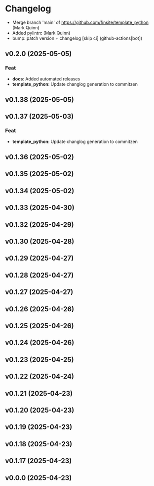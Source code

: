 # Changelog

- Merge branch 'main' of https://github.com/finsite/template_python (Mark Quinn)
- Added pylintrc (Mark Quinn)
- bump: patch version + changelog [skip ci] (github-actions[bot])

## v0.2.0 (2025-05-05)

### Feat

- **docs**: Added automated releases
- **template_python**: Update changlog generation to commitzen

## v0.1.38 (2025-05-05)

## v0.1.37 (2025-05-03)

### Feat

- **template_python**: Update changlog generation to commitzen

## v0.1.36 (2025-05-02)

## v0.1.35 (2025-05-02)

## v0.1.34 (2025-05-02)

## v0.1.33 (2025-04-30)

## v0.1.32 (2025-04-29)

## v0.1.30 (2025-04-28)

## v0.1.29 (2025-04-27)

## v0.1.28 (2025-04-27)

## v0.1.27 (2025-04-27)

## v0.1.26 (2025-04-26)

## v0.1.25 (2025-04-26)

## v0.1.24 (2025-04-26)

## v0.1.23 (2025-04-25)

## v0.1.22 (2025-04-24)

## v0.1.21 (2025-04-23)

## v0.1.20 (2025-04-23)

## v0.1.19 (2025-04-23)

## v0.1.18 (2025-04-23)

## v0.1.17 (2025-04-23)

## v0.0.0 (2025-04-23)
